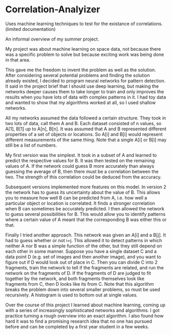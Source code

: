 # Correlation-Analyizer
Uses machine learning techniques to test for the existance of correlations. (limited documentation)

An informal overview of my summer project.

My project was about machine learning on space data, not because there was a specific problem to solve but because exciting work was being done in that area. 

This gave me the freedom to invent the problem as well as the solution. After considering several potential problems and finding the solution already existed, I decided to program neural networks for pattern detection. It said in the project brief that I should use deep learning, but making the networks deeper causes them to take longer to train and only improves the results when you have lots of data with complex patterns in it. I had toy data and wanted to show that my algorithms worked at all, so I used shallow networks. 

All my networks assumed the data followed a certain structure. They took in two lots of data, call them A and B. Each dataset consisted of n values, so A[1], B[1] up to A[n], B[n]. It was assumed that A and B represented different properties of a set of objects or locations. So A[i] and B[i] would represent different measurements of the same thing. Note that a single A[i] or B[i] may still be a list of numbers.
 
 My first version was the simplest. It took in a subset of A and learned to predict the respective values for B. It was then tested on the remaining values of A. If the network could guess B more accurately than always guessing the average of B, then there must be a correlation between the two. The strength of this correlation could be deduced from the accuracy. 
 
 Subsequent versions implemented more features on this model. In version 2 the network has to guess its uncertainty about the value of B. This allows you to measure how well B can be predicted from A, i.e. how well a particular object or location is correlated. It finds a stronger correlation when B can sometimes be accurately predicted. I then allowed the network to guess several possibilities for B. This would allow you to identify patterns where a certain value of A meant that the corresponding B was either this or that.
 
 Finally I tried another approach. This network was given an A[i] and a B[j]. It had to guess whether or not i=j. This allowed it to detect patterns in which neither A nor B was a simple function of the other, but they still depend on each other in some manner. Suppose you have a single dataset C and a data point D (e.g. set of images and then another image), and you want to figure out if D would look out of place in C. Then you can divide C into 2 fragments, train the network to tell if the fragments are related, and run the network on the fragments of D. If the fragments of D are judged to fit together by the network, and both fragments themselves look like fragments from C, then D looks like its from C. Note that this algorithm breaks the problem down into several smaller problems, so must be used recursively. A histogram is used to bottom out at single values.

Over the course of this project I learned about machine learning, coming up with  a series of increasingly sophisticated networks and algorithms. I got practice turning a rough overview into an exact algorithm. I also found how hard it was to find a promising research idea that no one has pursued before and can be completed by a first year student in a few weeks. 
 
